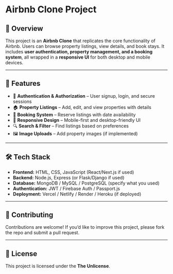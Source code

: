 # Airbnb Clone Project

## 📌 Overview

This project is an **Airbnb Clone** that replicates the core functionality of Airbnb. Users can browse property listings, view details, and book stays. It includes **user authentication, property management, and a booking system**, all wrapped in a **responsive UI** for both desktop and mobile devices.

---

## 🚀 Features

* 🔑 **Authentication & Authorization** – User signup, login, and secure sessions
* 🏠 **Property Listings** – Add, edit, and view properties with details
* 📅 **Booking System** – Reserve listings with date availability
* 📱 **Responsive Design** – Mobile-first and desktop-friendly UI
* 🔍 **Search & Filter** – Find listings based on preferences
* 🖼 **Image Uploads** – Add property images (if implemented)

---

## 🛠 Tech Stack

* **Frontend:** HTML, CSS, JavaScript (React/Next.js if used)
* **Backend:** Node.js, Express (or Flask/Django if used)
* **Database:** MongoDB / MySQL / PostgreSQL (specify what you used)
* **Authentication:** JWT / Firebase Auth / Passport.js
* **Deployment:** Vercel / Netlify / Render / Heroku (if deployed)

---

## 🤝 Contributing

Contributions are welcome! If you’d like to improve this project, please fork the repo and submit a pull request.

---

## 📜 License

This project is licensed under the **The Unlicense**.